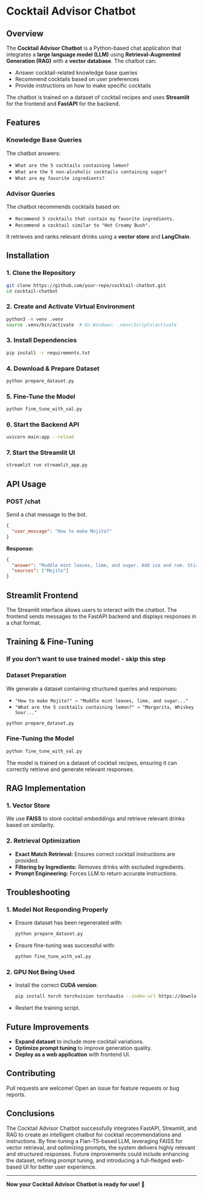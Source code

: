 # Cocktail Advisor Chatbot

## Overview
The **Cocktail Advisor Chatbot** is a Python-based chat application that integrates a **large language model (LLM)** using **Retrieval-Augmented Generation (RAG)** with a **vector database**. The chatbot can:
- Answer cocktail-related knowledge base queries
- Recommend cocktails based on user preferences
- Provide instructions on how to make specific cocktails

The chatbot is trained on a dataset of cocktail recipes and uses **Streamlit** for the frontend and **FastAPI** for the backend.

## Features
### **Knowledge Base Queries**
The chatbot answers:
- `What are the 5 cocktails containing lemon?`
- `What are the 5 non-alcoholic cocktails containing sugar?`
- `What are my favorite ingredients?`

### **Advisor Queries**
The chatbot recommends cocktails based on:
- `Recommend 5 cocktails that contain my favorite ingredients.`
- `Recommend a cocktail similar to "Hot Creamy Bush".`

It retrieves and ranks relevant drinks using a **vector store** and **LangChain**.

## Installation
### **1. Clone the Repository**
```bash
git clone https://github.com/your-repo/cocktail-chatbot.git
cd cocktail-chatbot
```

### **2. Create and Activate Virtual Environment**
```bash
python3 -m venv .venv
source .venv/bin/activate  # On Windows: .venv\Scripts\activate
```

### **3. Install Dependencies**
```bash
pip install -r requirements.txt
```

### **4. Download & Prepare Dataset**
```bash
python prepare_dataset.py
```

### **5. Fine-Tune the Model**
```bash
python fine_tune_with_val.py
```

### **6. Start the Backend API**
```bash
uvicorn main:app --reload
```

### **7. Start the Streamlit UI**
```bash
streamlit run streamlit_app.py
```

## API Usage
### **POST /chat**
Send a chat message to the bot.
```json
{
  "user_message": "How to make Mojito?"
}
```
**Response:**
```json
{
  "answer": "Muddle mint leaves, lime, and sugar. Add ice and rum. Stir well. Top with soda water.",
  "sources": ["Mojito"]
}
```

## Streamlit Frontend
The Streamlit interface allows users to interact with the chatbot. The frontend sends messages to the FastAPI backend and displays responses in a chat format.

## Training & Fine-Tuning
### If you don't want to use trained model - skip this step
### **Dataset Preparation**
We generate a dataset containing structured queries and responses:
- `"How to make Mojito?" → "Muddle mint leaves, lime, and sugar..."`
- `"What are the 5 cocktails containing lemon?" → "Margarita, Whiskey Sour..."`

```bash
python prepare_dataset.py
```

### **Fine-Tuning the Model**
```bash
python fine_tune_with_val.py
```
The model is trained on a dataset of cocktail recipes, ensuring it can correctly retrieve and generate relevant responses.

## RAG Implementation
### **1. Vector Store**
We use **FAISS** to store cocktail embeddings and retrieve relevant drinks based on similarity.

### **2. Retrieval Optimization**
- **Exact Match Retrieval:** Ensures correct cocktail instructions are provided.
- **Filtering by Ingredients:** Removes drinks with excluded ingredients.
- **Prompt Engineering:** Forces LLM to return accurate instructions.

## Troubleshooting
### **1. Model Not Responding Properly**
- Ensure dataset has been regenerated with:
  ```bash
  python prepare_dataset.py
  ```
- Ensure fine-tuning was successful with:
  ```bash
  python fine_tune_with_val.py
  ```

### **2. GPU Not Being Used**
- Install the correct **CUDA version**:
  ```bash
  pip install torch torchvision torchaudio --index-url https://download.pytorch.org/whl/cu121
  ```
- Restart the training script.

## Future Improvements
- **Expand dataset** to include more cocktail variations.
- **Optimize prompt tuning** to improve generation quality.
- **Deploy as a web application** with frontend UI.

## Contributing
Pull requests are welcome! Open an issue for feature requests or bug reports.

## Conclusions

The Cocktail Advisor Chatbot successfully integrates FastAPI, Streamlit, and RAG to create an intelligent chatbot for cocktail recommendations and instructions. By fine-tuning a Flan-T5-based LLM, leveraging FAISS for vector retrieval, and optimizing prompts, the system delivers highly relevant and structured responses. Future improvements could include enhancing the dataset, refining prompt tuning, and introducing a full-fledged web-based UI for better user experience.

---

**Now your Cocktail Advisor Chatbot is ready for use!** 🍹

